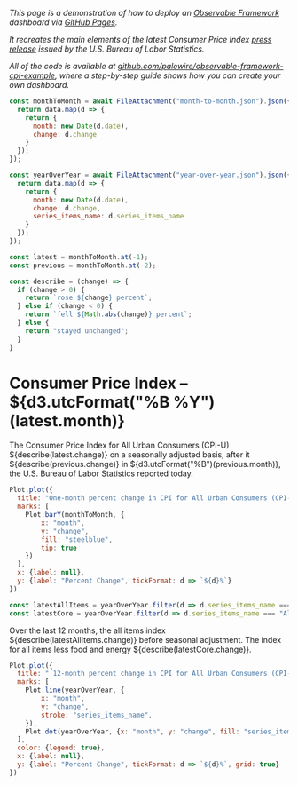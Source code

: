 _This page is a demonstration of how to deploy an [Observable Framework](https://observablehq.com/framework) dashboard via [GitHub Pages](https://pages.github.com/)._

_It recreates the main elements of the latest Consumer Price Index [press release](https://www.bls.gov/news.release/pdf/cpi.pdf) issued by the U.S. Bureau of Labor Statistics._

_All of the code is available at [github.com/palewire/observable-framework-cpi-example](https://github.com/palewire/observable-framework-cpi-example), where a step-by-step guide shows how you can create your own dashboard._

```js
const monthToMonth = await FileAttachment("month-to-month.json").json({typed: true}).then(data => {
  return data.map(d => {
    return {
      month: new Date(d.date),
      change: d.change
    }
  });
});
```

```js
const yearOverYear = await FileAttachment("year-over-year.json").json({typed: true}).then(data => {
  return data.map(d => {
    return {
      month: new Date(d.date),
      change: d.change,
      series_items_name: d.series_items_name
    }
  });
});
```

```js
const latest = monthToMonth.at(-1);
const previous = monthToMonth.at(-2);

const describe = (change) => {
  if (change > 0) {
    return `rose ${change} percent`;
  } else if (change < 0) {
    return `fell ${Math.abs(change)} percent`;
  } else {
    return "stayed unchanged";
  }
}
```

# Consumer Price Index – ${d3.utcFormat("%B %Y")(latest.month)}

The Consumer Price Index for All Urban Consumers (CPI-U) ${describe(latest.change)} on a seasonally
adjusted basis, after it ${describe(previous.change)} in ${d3.utcFormat("%B")(previous.month)}, the U.S. Bureau of Labor Statistics reported today.

```js
Plot.plot({
  title: "One-month percent change in CPI for All Urban Consumers (CPI-U), seasonally adjusted",
  marks: [
    Plot.barY(monthToMonth, {
        x: "month",
        y: "change",
        fill: "steelblue",
        tip: true
    })
  ],
  x: {label: null},
  y: {label: "Percent Change", tickFormat: d => `${d}%`}
})
```

```js
const latestAllItems = yearOverYear.filter(d => d.series_items_name === "All items").at(-1);
const latestCore = yearOverYear.filter(d => d.series_items_name === "All items less food and energy").at(-1);
```

Over the last 12 months, the all items index ${describe(latestAllItems.change)} before seasonal adjustment. The index for all items less food and energy ${describe(latestCore.change)}.

```js
Plot.plot({
  title: " 12-month percent change in CPI for All Urban Consumers (CPI-U), not seasonally adjusted",
  marks: [
    Plot.line(yearOverYear, {
        x: "month",
        y: "change",
        stroke: "series_items_name",
    }),
    Plot.dot(yearOverYear, {x: "month", y: "change", fill: "series_items_name"})
  ],
  color: {legend: true},
  x: {label: null},
  y: {label: "Percent Change", tickFormat: d => `${d}%`, grid: true}
})
```
